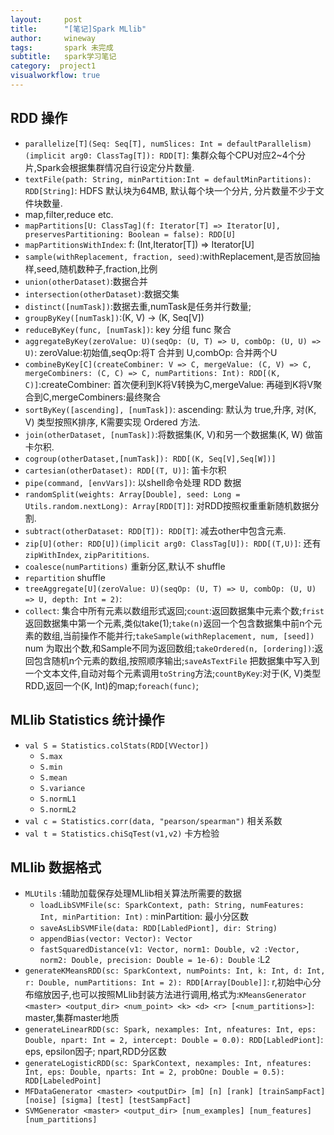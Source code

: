 ```yaml
---
layout:     post
title:      "[笔记]Spark MLlib"
author:     wineway
tags: 		spark 未完成
subtitle:   spark学习笔记
category:  project1
visualworkflow: true
---
```

## RDD 操作

- `parallelize[T](Seq: Seq[T], numSlices: Int = defaultParallelism)(implicit arg0: ClassTag[T]): RDD[T]`: 集群众每个CPU对应2~4个分片,Spark会根据集群情况自行设定分片数量.
- `textFile(path: String, minPartition:Int = defaultMinPartitions): RDD[String]`: HDFS 默认块为64MB, 默认每个块一个分片, 分片数量不少于文件块数量.
- map,filter,reduce etc.
- `mapPartitions[U: ClassTag](f: Iterator[T] => Iterator[U], preservesPartitioning: Boolean = false): RDD[U]`
- `mapPartitionsWithIndex`: f: (Int,Iterator[T]) => Iterator[U]
- `sample(withReplacement, fraction, seed)`:withReplacement,是否放回抽样,seed,随机数种子,fraction,比例
- `union(otherDataset)`:数据合并
- `intersection(otherDataset)`:数据交集
- `distinct([numTask])`:数据去重,numTask是任务并行数量;
- `groupByKey([numTask])`:(K, V) -> (K, Seq[V])
- `reduceByKey(func, [numTask])`: key 分组 func 聚合
- `aggregateByKey(zeroValue: U)(seqOp: (U, T) => U, combOp: (U, U) => U)`: zeroValue:初始值,seqOp:将T 合并到 U,combOp: 合并两个U
- `combineByKey[C](createCombiner: V => C, mergeValue: (C, V) => C, mergeCombiners: (C, C) => C, numPartitions: Int): RDD[(K, C)]`:createCombiner: 首次便利到K将V转换为C,mergeValue: 再碰到K将V聚合到C,mergeCombiners:最终聚合
- `sortByKey([ascending], [numTask])`: ascending: 默认为 true,升序, 对(K, V) 类型按照K排序, K需要实现 Ordered 方法.
- `join(otherDataset, [numTask])`:将数据集(K, V)和另一个数据集(K, W) 做笛卡尔积.
- `cogroup(otherDataset,[numTask]): RDD[(K, Seq[V],Seq[W])]`
- `cartesian(otherDataset): RDD[(T, U)]`: 笛卡尔积
- `pipe(command, [envVars])`: 以shell命令处理 RDD 数据
- `randomSplit(weights: Array[Double], seed: Long = Utils.random.nextLong): Array[RDD[T]]`: 对RDD按照权重重新随机数据分割.
- `subtract(otherDataset: RDD[T]): RDD[T]`: 减去other中包含元素.
- `zip[U](other: RDD[U])(implicit arg0: ClassTag[U]): RDD[(T,U)]`: 还有 `zipWithIndex`, `zipParititions`.
- `coalesce(numPartitions)` 重新分区,默认不 shuffle
- `repartition` shuffle
- `treeAggregate[U](zeroValue: U)(seqOp: (U, T) => U, combOp: (U, U) => U, depth: Int = 2)`:
- `collect`: 集合中所有元素以数组形式返回;`count`:返回数据集中元素个数;`frist`返回数据集中第一个元素,类似take(1);`take(n)`返回一个包含数据集中前n个元素的数组,当前操作不能并行;`takeSample(withReplacement, num, [seed])` num 为取出个数,和Sample不同为返回数组;`takeOrdered(n, [ordering])`:返回包含随机n个元素的数组,按照顺序输出;`saveAsTextFile` 把数据集中写入到一个文本文件,自动对每个元素调用`toString`方法;`countByKey`:对于(K, V)类型RDD,返回一个(K, Int)的map;`foreach(func)`;

## MLlib Statistics 统计操作

- `val S = Statistics.colStats(RDD[VVector])`
  - `S.max`
  - `S.min`
  - `S.mean`
  - `S.variance`
  - `S.normL1`
  - `S.normL2`
- `val c = Statistics.corr(data, "pearson/spearman")` 相关系数
- `val t = Statistics.chiSqTest(v1,v2)` 卡方检验

## MLlib 数据格式

- `MLUtils` :辅助加载保存处理MLlib相关算法所需要的数据
  - `loadLibSVMFile(sc: SparkContext, path: String, numFeatures: Int, minPartition: Int)` : minPartition: 最小分区数
  - `saveAsLibSVMFile(data: RDD[LabledPiont], dir: String)`
  - `appendBias(vector: Vector): Vector`
  - `fastSquaredDistance(v1: Vector, norm1: Double, v2 :Vector, norm2: Double, precision: Double = 1e-6): Double` :L2
- `generateKMeansRDD(sc: SparkContext, numPoints: Int, k: Int, d: Int, r: Double, numPartitions: Int = 2): RDD[Array[Double]]`: r,初始中心分布缩放因子,也可以按照MLlib封装方法进行调用,格式为:`KMeansGenerator <master> <output_dir> <num_point> <k> <d> <r> [<num_partitions>]`: master,集群master地质
- `generateLinearRDD(sc: Spark, nexamples: Int, nfeatures: Int, eps: Double, npart: Int = 2, intercept: Double = 0.0): RDD[LabledPiont]`: eps, epsilon因子; npart,RDD分区数
- `generateLogisticRDD(sc: SparkContext, nexamples: Int, nfeatures: Int, eps: Double, nparts: Int = 2, probOne: Double = 0.5): RDD[LabeledPoint]`
- `MFDataGenerator <master> <outputDir> [m] [n] [rank] [trainSampFact] [noise] [sigma] [test] [testSampFact]`
- `SVMGenerator <master> <output_dir> [num_examples] [num_features] [num_partitions]`
